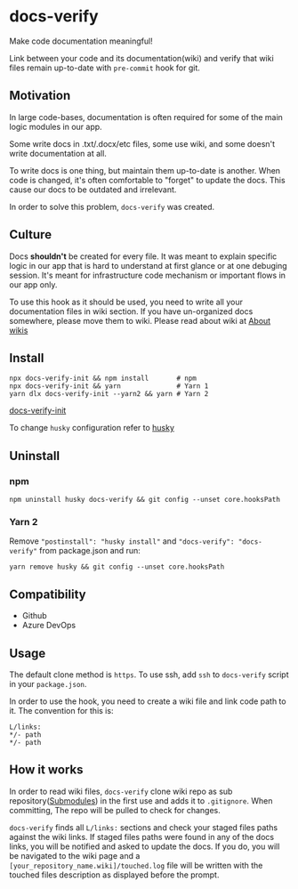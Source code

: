 # docs-verify
Make code documentation meaningful!
 
Link between your code and its documentation(wiki) and verify that wiki files remain up-to-date with `pre-commit` hook for git.

## Motivation
In large code-bases, documentation is often required for some of the main logic modules in our app.  

Some write docs in .txt/.docx/etc files, some use wiki, and some doesn't write documentation at all.

To write docs is one thing, but maintain them up-to-date is another. When code is changed, it's often comfortable to "forget" to update the docs. This cause our docs to be outdated and irrelevant.

In order to solve this problem, `docs-verify` was created.

## Culture
Docs **shouldn't** be created for every file. It was meant to explain specific logic in our app that is hard to understand at first glance or at one debuging session. It's meant for infrastructure code mechanism or important flows in our app only.
 
To use this hook as it should be used, you need to write all your documentation files in wiki section.
If you have un-organized docs somewhere, please move them to wiki.
Please read about wiki at [About wikis](https://docs.github.com/en/communities/documenting-your-project-with-wikis/about-wikis)

## Install
```
npx docs-verify-init && npm install       # npm
npx docs-verify-init && yarn              # Yarn 1
yarn dlx docs-verify-init --yarn2 && yarn # Yarn 2
```
[docs-verify-init](https://www.npmjs.com/package/docs-verify-init)

To change `husky` configuration refer to [husky](https://typicode.github.io/husky/#/?id=custom-directory) 

## Uninstall
### npm
`npm uninstall husky docs-verify && git config --unset core.hooksPath`
### Yarn 2
Remove `"postinstall": "husky install"` and `"docs-verify": "docs-verify"` from package.json and run:

`yarn remove husky && git config --unset core.hooksPath`

## Compatibility
- Github
- Azure DevOps 

## Usage
The default clone method is `https`. To use ssh, add `ssh` to `docs-verify` script in your `package.json`.

In order to use the hook, you need to create a wiki file and link code path to it. The convention for this is:
```
L/links:
*/- path
*/- path
```

## How it works
In order to read wiki files, `docs-verify` clone wiki repo as sub repository([Submodules](http://git-scm.com/book/en/v2/Git-Tools-Submodules)) in the first use and adds it to `.gitignore`. When committing, The repo will be pulled to check for changes.

`docs-verify` finds all `L/links:` sections and check your staged files paths against the wiki links. If staged files paths were found in any of the docs links, you will be notified and asked to update the docs. If you do, you will be navigated to the wiki page and a `[your_repository_name.wiki]/touched.log` file will be written with the touched files description as displayed before the prompt.
